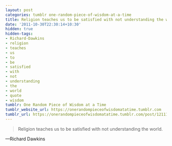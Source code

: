 ```yaml
---
layout: post
categories: tumblr one-random-piece-of-wisdom-at-a-time
title: Religion teaches us to be satisfied with not understanding the world.
date: '2011-10-30T22:30:14+10:30'
hidden: true
hidden-tags:
- Richard-Dawkins
- religion
- teaches
- us
- to
- be
- satisfied
- with
- not
- understanding
- the
- world
- quote
- wisdom
tumblr: One Random Piece of Wisdom at a Time
tumblr_website_url: https://onerandompieceofwisdomatatime.tumblr.com
tumblr_url: https://onerandompieceofwisdomatatime.tumblr.com/post/12111947535/religion-teaches-us-to-be-satisfied-with-not
---
```

> Religion teaches us to be satisfied with not understanding the world.

—Richard Dawkins
